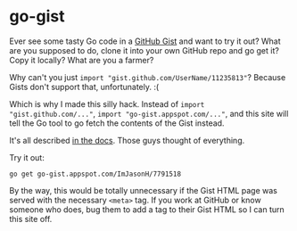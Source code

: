 go-gist
=======

Ever see some tasty Go code in a [GitHub Gist][1] and want to try it out? What are you supposed to do, clone it into your own GitHub repo and go get it? Copy it locally? What are you a farmer?

Why can't you just `import "gist.github.com/UserName/11235813"`? Because Gists don't support that, unfortunately. :(

Which is why I made this silly hack. Instead of `import "gist.github.com/..."`, `import "go-gist.appspot.com/..."`, and this site will tell the Go tool to go fetch the contents of the Gist instead.

It's all described [in the docs][0]. Those guys thought of everything.

Try it out:
```
go get go-gist.appspot.com/ImJasonH/7791518
```

By the way, this would be totally unnecessary if the Gist HTML page was served with the necessary `<meta>` tag. If you work at GitHub or know someone who does, bug them to add a tag to their Gist HTML so I can turn this site off.

[0]: http://golang.org/cmd/go/#hdr-Remote_import_paths
[1]: http://gist.github.com
